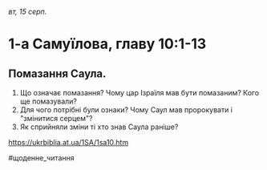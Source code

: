 
_вт, 15 серп._

# 1-а Самуїлова, главу 10:1-13

## Помазання Саула.
1. Що означає помазання? Чому цар Ізраїля мав бути помазаним? Кого ще помазували?
2. Для чого потрібні були ознаки? Чому Саул мав пророкувати і "змінитися серцем"?
3. Як сприйняли зміни ті хто знав Саула раніше?

https://ukrbiblia.at.ua/1SA/1sa10.htm 

#щоденне_читання
